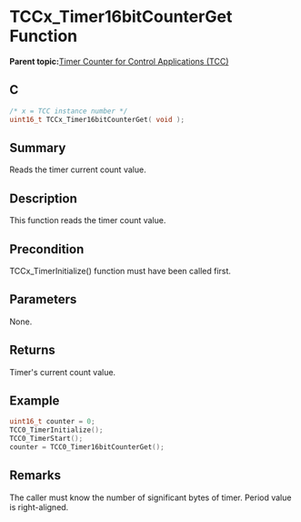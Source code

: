 # TCCx\_Timer16bitCounterGet Function

**Parent topic:**[Timer Counter for Control Applications \(TCC\)](GUID-CCA150A8-2C66-40B2-9C35-D7F3473720AE.md)

## C

```c
/* x = TCC instance number */
uint16_t TCCx_Timer16bitCounterGet( void );
```

## Summary

Reads the timer current count value.

## Description

This function reads the timer count value.

## Precondition

TCCx\_TimerInitialize\(\) function must have been called first.

## Parameters

None.

## Returns

Timer's current count value.

## Example

```c
uint16_t counter = 0;
TCC0_TimerInitialize();
TCC0_TimerStart();
counter = TCC0_Timer16bitCounterGet();
```

## Remarks

The caller must know the number of significant bytes of timer. Period value is right-aligned.

